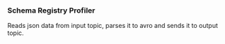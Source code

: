 
### Schema Registry Profiler

Reads json data from input topic, parses it to avro and sends it to output topic.
